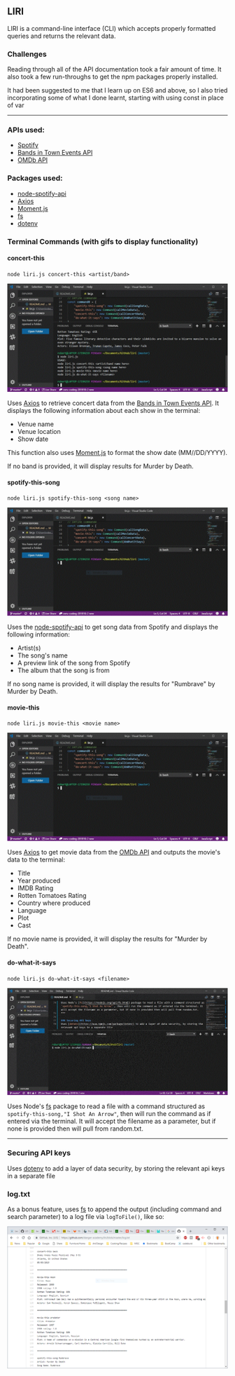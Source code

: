 ## LIRI
LIRI is a command-line interface (CLI) which accepts properly formatted queries and returns the relevant data.

### Challenges
Reading through all of the API documentation took a fair amount of time. It also took a few run-throughs to get the npm packages properly installed. 

It had been suggested to me that I learn up on ES6 and above, so I also tried incorporating some of what I done learnt, starting with using const in place of var 
***

### APIs used:
* [Spotify](https://developer.spotify.com/documentation/web-api/)
* [Bands in Town Events API](https://manager.bandsintown.com/support/bandsintown-api)
* [OMDb API](http://www.omdbapi.com/)

### Packages used: 
* [node-spotify-api](https://www.npmjs.com/package/node-spotify-api)
* [Axios](https://www.npmjs.com/package/axios)
* [Moment.js](https://www.npmjs.com/package/moment)
* [fs](https://nodejs.org/api/fs.html)
* [dotenv](https://www.npmjs.com/package/dotenv)

### Terminal Commands (with gifs to display functionality)

#### concert-this
`node liri.js concert-this <artist/band>`

![concert-this](assets/images/concert-this.gif)

Uses [Axios](https://www.npmjs.com/package/axios) to retrieve concert data from the [Bands in Town Events API](https://manager.bandsintown.com/support/bandsintown-api). It displays the following information about each show in the terminal:

* Venue name
* Venue location
* Show date

This function also uses [Moment.js](https://www.npmjs.com/package/moment) to format the show date (MM//DD/YYYY).

If no band is provided, it will display results for Murder by Death.

#### spotify-this-song
`node liri.js spotify-this-song <song name>`

![spotify-this-song](assets/images/spotify-this-song.gif)

Uses the [node-spotify-api](https://www.npmjs.com/package/node-spotify-api) to get song data from Spotify and displays the following information:

* Artist(s)
* The song's name
* A preview link of the song from Spotify
* The album that the song is from

If no song name is provided, it will display the results for "Rumbrave" by Murder by Death.

#### movie-this
`node liri.js movie-this <movie name>`

![movie-this](assets/images/movie-this.gif)

Uses [Axios](https://www.npmjs.com/package/axios) to get movie data from the [OMDb API](http://www.omdbapi.com/) and outputs the movie's data to the terminal:

* Title
* Year produced
* IMDB Rating
* Rotten Tomatoes Rating
* Country where produced
* Language
* Plot
* Cast

If no movie name is provided, it will display the results for "Murder by Death".

#### do-what-it-says
`node liri.js do-what-it-says <filename>`

![do-what-it-says](assets/images/do-what-it-says.gif)

Uses Node's [fs](https://nodejs.org/api/fs.html) package to read a file with a command structured as `spotify-this-song,"I Shot An Arrow"`, then will run the command as if entered via the terminal. It will accept the filename as a parameter, but if none is provided then will pull from random.txt.
***

### Securing API keys
Uses [dotenv](https://www.npmjs.com/package/dotenv) to add a layer of data security, by storing the relevant api keys in a separate file 

### log.txt
As a bonus feature, uses [fs](https://nodejs.org/api/fs.html#fs_file_system) to append the output (including command and search parameter) to a log file via `logToFile()`, like so:

![log](assets/images/log.PNG)
